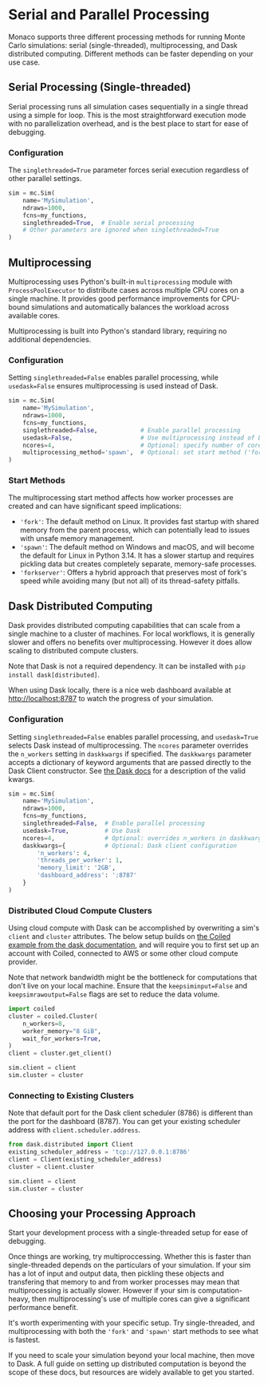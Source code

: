 # Serial and Parallel Processing

Monaco supports three different processing methods for running Monte Carlo simulations: serial (single-threaded), multiprocessing, and Dask distributed computing. Different methods can be faster depending on your use case.

## Serial Processing (Single-threaded)

Serial processing runs all simulation cases sequentially in a single thread using a simple for loop. This is the most straightforward execution mode with no parallelization overhead, and is the best place to start for ease of debugging.

### Configuration

The `singlethreaded=True` parameter forces serial execution regardless of other parallel settings.

```python
sim = mc.Sim(
    name='MySimulation',
    ndraws=1000,
    fcns=my_functions,
    singlethreaded=True,  # Enable serial processing
    # Other parameters are ignored when singlethreaded=True
)
```

## Multiprocessing

Multiprocessing uses Python's built-in `multiprocessing` module with `ProcessPoolExecutor` to distribute cases across multiple CPU cores on a single machine. It provides good performance improvements for CPU-bound simulations and automatically balances the workload across available cores.

Multiprocessing is built into Python's standard library, requiring no additional dependencies.

### Configuration

Setting `singlethreaded=False` enables parallel processing, while `usedask=False` ensures multiprocessing is used instead of Dask.

```python
sim = mc.Sim(
    name='MySimulation',
    ndraws=1000,
    fcns=my_functions,
    singlethreaded=False,            # Enable parallel processing
    usedask=False,                   # Use multiprocessing instead of Dask
    ncores=4,                        # Optional: specify number of cores
    multiprocessing_method='spawn',  # Optional: set start method ('fork', 'spawn', or 'forkserver')
)
```

### Start Methods

The multiprocessing start method affects how worker processes are created and can have significant speed implications:

* `'fork'`: The default method on Linux. It provides fast startup with shared memory from the parent process, which can potentially lead to issues with unsafe memory management.
* `'spawn'`: The default method on Windows and macOS, and will become the default for Linux in Python 3.14. It has a slower startup and requires pickling data but creates completely separate, memory-safe processes.
* `'forkserver'`: Offers a hybrid approach that preserves most of fork's speed while avoiding many (but not all) of its thread-safety pitfalls.

## Dask Distributed Computing

Dask provides distributed computing capabilities that can scale from a single machine to a cluster of machines. For local workflows, it is generally slower and offers no benefits over multiprocessing. However it does allow scaling to distributed compute clusters.

Note that Dask is not a required dependency. It can be installed with `pip install dask[distributed]`.

When using Dask locally, there is a nice web dashboard available at [http://localhost:8787](http://localhost:8787) to watch the progress of your simulation.

### Configuration

Setting `singlethreaded=False` enables parallel processing, and `usedask=True` selects Dask instead of multiprocessing. The `ncores` parameter overrides the `n_workers` setting in `daskkwargs` if specified. The `daskkwargs` parameter accepts a dictionary of keyword arguments that are passed directly to the Dask Client constructor. See [the Dask docs](https://distributed.dask.org/en/stable/api.html#client) for a description of the valid kwargs.

```python
sim = mc.Sim(
    name='MySimulation',
    ndraws=1000,
    fcns=my_functions,
    singlethreaded=False,  # Enable parallel processing
    usedask=True,          # Use Dask
    ncores=4,              # Optional: overrides n_workers in daskkwargs
    daskkwargs={           # Optional: Dask client configuration
        'n_workers': 4,
        'threads_per_worker': 1,
        'memory_limit': '2GB',
        'dashboard_address': ':8787'
    }
)
```

### Distributed Cloud Compute Clusters

Using cloud compute with Dask can be accomplished by overwriting a sim's `client` and `cluster` attributes. The below setup builds on [the Coiled example from the dask documentation](https://docs.dask.org/en/latest/deploying.html), and will require you to first set up an account with Coiled, connected to AWS or some other cloud compute provider.

Note that network bandwidth might be the bottleneck for computations that don't live on your local machine. Ensure that the `keepsiminput=False` and `keepsimrawoutput=False` flags are set to reduce the data volume.

```python
import coiled
cluster = coiled.Cluster(
    n_workers=8,
    worker_memory="8 GiB",
    wait_for_workers=True,
)
client = cluster.get_client()

sim.client = client
sim.cluster = cluster
```

### Connecting to Existing Clusters
Note that default port for the Dask client scheduler (8786) is different than the port for the dashboard (8787). You can get your existing scheduler address with `client.scheduler.address`.

```python
from dask.distributed import Client
existing_scheduler_address = 'tcp://127.0.0.1:8786'
client = Client(existing_scheduler_address)
cluster = client.cluster

sim.client = client
sim.cluster = cluster
```

## Choosing your Processing Approach

Start your development process with a single-threaded setup for ease of debugging.

Once things are working, try multiproccessing. Whether this is faster than single-threaded depends on the particulars of your simulation. If your sim has a lot of input and output data, then pickling these objects and transfering that memory to and from worker processes may mean that multiprocessing is actually slower. However if your sim is computation-heavy, then multiprocessing's use of multiple cores can give a significant performance benefit.

It's worth experimenting with your specific setup. Try single-threaded, and multiprocessing with both the `'fork'` and `'spawn'` start methods to see what is fastest.

If you need to scale your simulation beyond your local machine, then move to Dask. A full guide on setting up distributed computation is beyond the scope of these docs, but resources are widely available to get you started.
